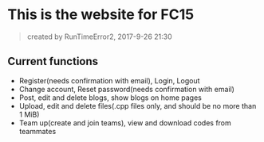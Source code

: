 # This is the website for FC15
> created by RunTimeError2, 2017-9-26 21:30

## Current functions
- Register(needs confirmation with email), Login, Logout
- Change account, Reset password(needs confirmation with email)
- Post, edit and delete blogs, show blogs on home pages
- Upload, edit and delete files(.cpp files only, and should be no more than 1 MiB)
- Team up(create and join teams), view and download codes from teammates